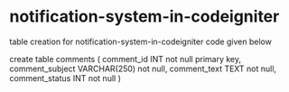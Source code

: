 # notification-system-in-codeigniter

table creation for notification-system-in-codeigniter code given below

   create table comments
    (
	comment_id INT not null primary key,
	comment_subject VARCHAR(250) not null,
	comment_text TEXT not null,
	comment_status INT not null
     )
